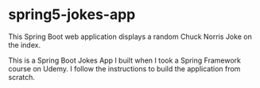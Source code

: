 # spring5-jokes-app

This Spring Boot web application displays a random Chuck Norris Joke on the index.

This is a Spring Boot Jokes App I built when I took a Spring Framework course on Udemy. I follow the instructions to
build the application from scratch. 
